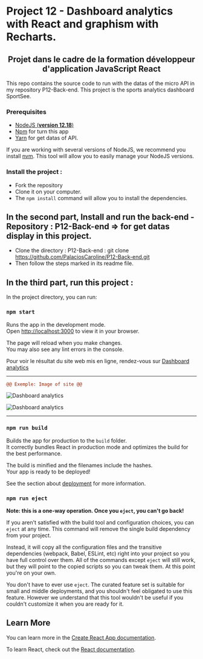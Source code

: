 # Project 12 - Dashboard analytics with React and graphism with Recharts.

<h2 align="center">Projet dans le cadre de la formation développeur d'application JavaScript React</h2> 

This repo contains the source code to run with the datas of the micro API in my repository P12-Back-end. This project is the sports analytics dashboard SportSee.

### Prerequisites

- [NodeJS (**version 12.18**)](https://nodejs.org/en/)
- [Npm](https://www.npmjs.com) for turn this app
- [Yarn](https://yarnpkg.com/) for get datas of API.

If you are working with several versions of NodeJS, we recommend you install [nvm](https://github.com/nvm-sh/nvm). This tool will allow you to easily manage your NodeJS versions.

### Install the project :
- Fork the repository
- Clone it on your computer.
- The `npm install` command will allow you to install the dependencies.

## In the second part, Install and run the back-end - Repository : P12-Back-end => for get datas display in this project.
- Clone the directory : 
P12-Back-end : git clone https://github.com/PalaciosCaroline/P12-Back-end.git
- Then follow the steps marked in its readme file.

## In the third part, run this project :

In the project directory, you can run:

### `npm start`

Runs the app in the development mode.\
Open [http://localhost:3000](http://localhost:3000) to view it in your browser.

The page will reload when you make changes.\
You may also see any lint errors in the console.


Pour voir le résultat du site web mis en ligne, rendez-vous sur [Dashboard analytics](https://projet11-palcaroline28-gmailcom.vercel.app/projet12)


***********************************************************************************************************************************************************************

```diff	
@@ Exemple: Image of site @@
```

![Dashboard analytics](./imgprojet7.png "Dashboard analytics")

![Dashboard analytics](./imgprojet7_2.png "Dashboard analytics")

***********************************************************************************************************************************************************************

### `npm run build`

Builds the app for production to the `build` folder.\
It correctly bundles React in production mode and optimizes the build for the best performance.

The build is minified and the filenames include the hashes.\
Your app is ready to be deployed!

See the section about [deployment](https://facebook.github.io/create-react-app/docs/deployment) for more information.

### `npm run eject`

**Note: this is a one-way operation. Once you `eject`, you can't go back!**

If you aren't satisfied with the build tool and configuration choices, you can `eject` at any time. This command will remove the single build dependency from your project.

Instead, it will copy all the configuration files and the transitive dependencies (webpack, Babel, ESLint, etc) right into your project so you have full control over them. All of the commands except `eject` will still work, but they will point to the copied scripts so you can tweak them. At this point you're on your own.

You don't have to ever use `eject`. The curated feature set is suitable for small and middle deployments, and you shouldn't feel obligated to use this feature. However we understand that this tool wouldn't be useful if you couldn't customize it when you are ready for it.

## Learn More

You can learn more in the [Create React App documentation](https://facebook.github.io/create-react-app/docs/getting-started).

To learn React, check out the [React documentation](https://reactjs.org/).


